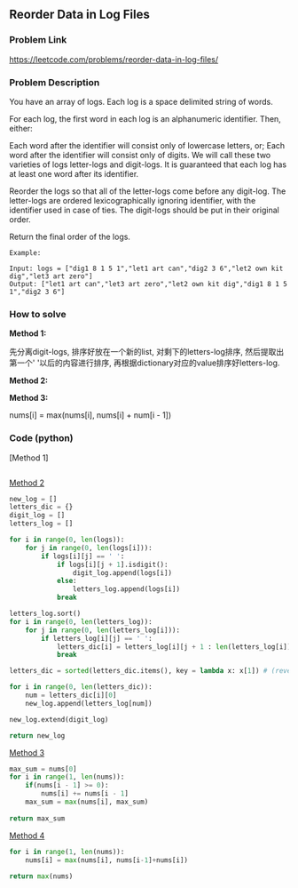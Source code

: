 ## Reorder Data in Log Files

### Problem Link
https://leetcode.com/problems/reorder-data-in-log-files/

### Problem Description 

You have an array of logs.  Each log is a space delimited string of words.

For each log, the first word in each log is an alphanumeric identifier.  Then, either:

Each word after the identifier will consist only of lowercase letters, or;
Each word after the identifier will consist only of digits.
We will call these two varieties of logs letter-logs and digit-logs.  It is guaranteed that each log has at least one word after its identifier.

Reorder the logs so that all of the letter-logs come before any digit-log.  The letter-logs are ordered lexicographically ignoring identifier, with the identifier used in case of ties.  The digit-logs should be put in their original order.

Return the final order of the logs.


```
Example:

Input: logs = ["dig1 8 1 5 1","let1 art can","dig2 3 6","let2 own kit dig","let3 art zero"]
Output: ["let1 art can","let3 art zero","let2 own kit dig","dig1 8 1 5 1","dig2 3 6"]

```


### How to solve 

**Method 1:** 

先分离digit-logs, 排序好放在一个新的list, 对剩下的letters-log排序, 然后提取出第一个' '以后的内容进行排序, 再根据dictionary对应的value排序好letters-log.

**Method 2:**



**Method 3:**

nums[i] = max(nums[i], nums[i] + num[i - 1])
​

### Code (python)

[Method 1]

```python

```

[Method 2](https://github.com/yanray/leetcode/blob/master/problems/0937Reorder_Data_in_Log_Files/0937Reorder_Data_in_Log_Files1.py)

```python
new_log = []
letters_dic = {}		
digit_log = []			
letters_log = []			

for i in range(0, len(logs)):
    for j in range(0, len(logs[i])):
        if logs[i][j] == ' ':
            if logs[i][j + 1].isdigit():
                digit_log.append(logs[i])
            else:
                letters_log.append(logs[i])
            break

letters_log.sort()
for i in range(0, len(letters_log)):
    for j in range(0, len(letters_log[i])):
        if letters_log[i][j] == ' ':
            letters_dic[i] = letters_log[i][j + 1 : len(letters_log[i])]
            break

letters_dic = sorted(letters_dic.items(), key = lambda x: x[1]) # (reverse = True)

for i in range(0, len(letters_dic)):
    num = letters_dic[i][0]
    new_log.append(letters_log[num])

new_log.extend(digit_log)

return new_log
```

[Method 3](https://github.com/yanray/leetcode/blob/master/problems/0053Maximum_Subarray/0053Maximum%20Subarray3.py)

```python
max_sum = nums[0]
for i in range(1, len(nums)):
    if(nums[i - 1] >= 0):
        nums[i] += nums[i - 1]
    max_sum = max(nums[i], max_sum)
    
return max_sum
```

[Method 4](https://github.com/yanray/leetcode/blob/master/problems/0053Maximum_Subarray/0053Maximum%20Subarray4.py)
```python
for i in range(1, len(nums)):
    nums[i] = max(nums[i], nums[i-1]+nums[i])
    
return max(nums)
```